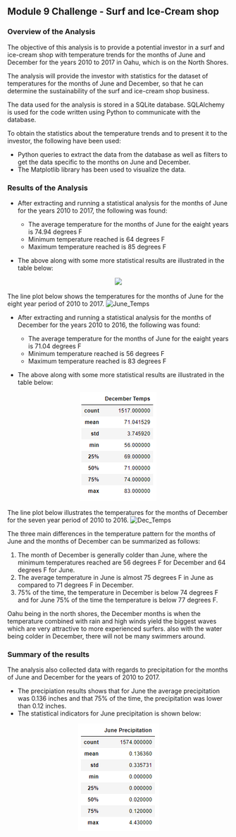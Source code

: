## Module 9 Challenge - Surf and Ice-Cream shop 


### Overview of the Analysis

The objective of this analysis is to provide a potential investor in a surf and ice-cream shop with temperature trends for the months of June and December for the years 2010 to 2017 in Oahu, which is on the North Shores. 

The analysis will provide the investor with statistics for the dataset of temperatures for the months of June and December, so that he can determine the sustainability of the surf and ice-cream shop business.

The data used for the analysis is stored in a SQLite database. SQLAlchemy is used for the code written using Python to communicate with the database.

To obtain the statistics about the temperature trends and to present it to the investor, the following have been used:
- Python queries to extract the data from the database as well as filters to get the data specific to the months on June and December.
- The Matplotlib library has been used to visualize the data.

### Results of the Analysis

- After extracting and running a statistical analysis for the months of June for the years 2010 to 2017, the following was found:
  - The average temperature for the months of June for the eaight years is 74.94 degrees F
  - Minimum temperature reached is 64 degrees F
  - Maximum temperature reached is 85 degrees F
  
- The above along with some more statistical results are illustrated in the table below:

<p align="center">
<img src="https://user-images.githubusercontent.com/82583576/123497553-25f1a380-d5fc-11eb-8501-413c50e49ada.png">
</p>

The line plot below shows the temperatures for the months of June for the eight year period of 2010 to 2017.
 ![June_Temps](https://user-images.githubusercontent.com/82583576/123499095-4290da00-d602-11eb-92e8-12fcc1abb132.png)
    
        
 - After extracting and running a statistical analysis for the months of December for the years 2010 to 2016, the following was found:
   - The average temperature for the months of June for the eaight years is 71.04 degrees F
   - Minimum temperature reached is 56 degrees F
   - Maximum temperature reached is 83 degrees F
  
- The above along with some more statistical results are illustrated in the table below:     

<p align="center">
<img src="https://github.com/BLuckoo/surfs_up/blob/main/dec_temps_stats.PNG">
</p>

The line plot below illustrates the temperatures for the months of December for the seven year period of 2010 to 2016.
![Dec_Temps](https://user-images.githubusercontent.com/82583576/123499082-27be6580-d602-11eb-9e54-6b2401a83f83.png)

          
The three main differences in the temperature pattern for the months of June and the months of December can be summarized as follows:

1.  The month of December is generally colder than June, where the minimum temperatures reached are 56 degrees F for December and 64 degrees F for June.
2.  The average temperature in June is almost 75 degrees F in June as compared to 71 degrees F in December.
3.  75% of the time, the temperature in December is below 74 degrees F and for June 75% of the time the temperature is below 77 degrees F.

Oahu being in the north shores, the December months is when the temperature combined with rain and high winds yield the biggest waves which are very attractive to more experienced surfers. also with the water being colder in December, there will not be many swimmers around.


### Summary of the results

The analysis also collected data with regards to precipitation for the months of June and December for the years of 2010 to 2017.

- The precipiation results shows that for June the average precipitation was 0.136 inches and that 75% of the time, the precipitation was lower than 0.12 inches.
- The statistical indicators for June precipitation is shown below:
<p align="center">
<img src="https://github.com/BLuckoo/surfs_up/blob/main/jun_prcp_stats.PNG">
</p>

